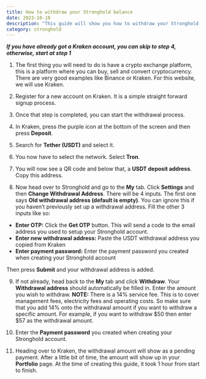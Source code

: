 ```yaml
---
title: How to withdraw your Stronghold balance
date: 2023-10-10
description: "This guide will show you how to withdraw your Stronghold balance into Kraken"
category: stronghold
---
```


***If you have already got a Kraken account, you can skip to step 4, otherwise, start at step 1***


1. The first thing you will need to do is have a crypto exchange platform, this is a platform where you can buy, sell and convert cryptocurrency. There are very good examples like Binance or Kraken. For this website, we will use Kraken.

2. Register for a new account on Kraken. It is a simple straight forward signup process.

3. Once that step is completed, you can start the withdrawal process.

4. In Kraken, press the purple icon at the bottom of the screen and then press **Deposit**.

5. Search for **Tether (USDT)** and select it. 

6. You now have to select the network. Select **Tron**.

7. You will now see a QR code and below that, a **USDT deposit address**. Copy this address.

8. Now head over to Stronghold and go to the **My** tab. Click **Settings** and then **Change Withdrawal Address**. There will be 4 inputs. The first one says **Old withdrawal address (default is empty)**. You can ignore this if you haven’t previously set up a withdrawal address.
Fill the other 3 inputs like so:
 - **Enter OTP:** Click the **Get OTP** button. This will send a code to the email address you used to setup your Stronghold account.
 - **Enter new withdrawal address:** Paste the USDT withdrawal address you copied from Kraken
 - **Enter payment password:** Enter the payment password you created when creating your Stronghold account

Then press **Submit** and your withdrawal address is added.

9. If not already, head back to the **My** tab and click **Withdraw**. Your **Withdrawal address** should automatically be filled in. Enter the amount you wish to withdraw.
**NOTE:** There is a 14% service fee. This is to cover management fees, electricity fees and operating costs. So make sure that you add 14% onto the withdrawal amount if you want to withdraw a specific amount. For example, if you want to withdraw $50 then enter $57 as the withdrawal amount.

10. Enter the **Payment password** you created when creating your Stronghold account.

11. Heading over to Kraken, the withdrawal amount will show as a pending payment. After a little bit of time, the amount will show up in your **Portfolio** page. At the time of creating this guide, it took 1 hour from start to finish.
